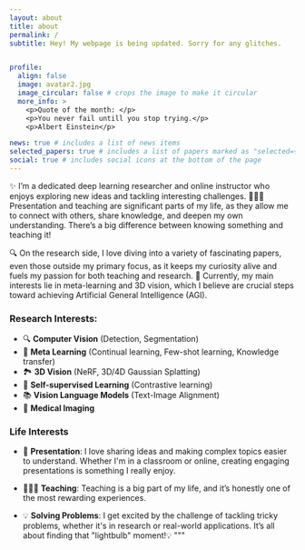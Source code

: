```yaml
---
layout: about
title: about
permalink: /
subtitle: Hey! My webpage is being updated. Sorry for any glitches.


profile:
  align: false
  image: avatar2.jpg
  image_circular: false # crops the image to make it circular
  more_info: >
    <p>Quote of the month: </p>
    <p>You never fail untill you stop trying.</p>
    <p>Albert Einstein</p>

news: true # includes a list of news items
selected_papers: true # includes a list of papers marked as "selected={true}"
social: true # includes social icons at the bottom of the page
---
```


✨ I’m a dedicated deep learning researcher and online instructor who enjoys exploring new ideas and tackling interesting challenges. 
👨🏻‍🏫 Presentation and teaching are significant parts of my life, as they allow me to connect with others, share knowledge, and deepen my own understanding. 
There’s a big difference between knowing something and teaching it! 

🔍 On the research side, I love diving into a variety of fascinating papers, even those outside my primary focus, as it keeps my curiosity alive and fuels my passion for both teaching and research. 
🤖 Currently, my main interests lie in meta-learning and 3D vision, which I believe are crucial steps toward achieving Artificial General Intelligence (AGI). 


### Research Interests:

- 🔍 **Computer Vision** (Detection, Segmentation)
- 🤖 **Meta Learning** (Continual learning, Few-shot learning, Knowledge transfer)
- 🏞️ **3D Vision** (NeRF, 3D/4D Gaussian Splatting)
- 🧠 **Self-supervised Learning** (Contrastive learning)
- 📚 **Vision Language Models** (Text-Image Alignment)
- 🏥 **Medical Imaging**

### Life Interests

- 🎤 **Presentation**: I love sharing ideas and making complex topics easier to understand. Whether I'm in a classroom or online, creating engaging presentations is something I really enjoy.

- 👨🏻‍🏫 **Teaching**: Teaching is a big part of my life, and it’s honestly one of the most rewarding experiences.

- 💡 **Solving Problems**: I get excited by the challenge of tackling tricky problems, whether it's in research or real-world applications. It’s all about finding that "lightbulb" moment!💡
"""
